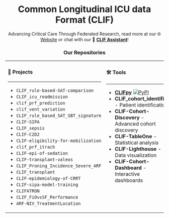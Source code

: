 <div align="center">

# Common Longitudinal ICU data Format (CLIF)
Advancing Critical Care Through Federated Research, read more at our 🌐 [Website](https://clif-consortium.github.io/website/) or chat with our 🤖 [**CLIF Assistant**](https://chatgpt.com/g/g-h1nk6d3eR-clif-assistant)!

 </div>

<div align="center">
  
### Our Repositories
</div>

<table>
<tr>
<td width="33%" valign="top">

#### 🔬 **Projects**
----
- `CLIF_rule-based-SAT-comparison`
- `CLIF_icu_readmission`
- `clif_prf_prediction`
- `clif_vent_variation`
- `CLIF_rule_based_SAT_SBT_signature`
- `CLIF-SIPA`
- `CLIF_sepsis`
- `CLIF-C2D2`
- `CLIF-eligibility-for-mobilization`
- `clif_prf_itrach`
- `CLIF-epi-of-sedation`
- `CLIF-transplant-valeos`
- `CLIF_Proning_Incidence_Severe_ARF`
- `CLIF_transplant`
- `CLIF-epidemiology-of-CRRT`
- `CLIF-sipa-model-training`
- `CLIFATRON`
- `CLIF_FiOvsSF_Performance`
- `ARF-NIV_TreatmentLocation`

</td>
<td width="33%" valign="top">

#### 🛠️ **Tools**
----
- [**CLIFpy**](https://github.com/Common-Longitudinal-ICU-data-Format/clifpy) [![PyPI](https://img.shields.io/pypi/v/clifpy)](https://pypi.org/project/clifpy/) 
- **CLIF_cohort_identifier** - Patient identification
- **CLIF-Cohort-Discovery** - Advanced cohort discovery
- **CLIF-TableOne** - Statistical analysis
- **CLIF-Lighthouse** - Data visualization
- **CLIF-Cohort-Dashboard** - Interactive dashboards

</td>
<td width="33%" valign="top">

#### 🔄 **Data Pipelines**
----
- **OMOP-CLIF** 
- **CLIF-OMOP** 
- **CLIF-MIMIC** 

</td>
</tr>
</table>

